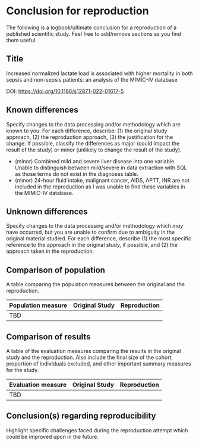 # Conclusion for reproduction

The following is a logbook/ultimate conclusion for a reproduction of a published scientific study. Feel free to add/remove sections as you find them useful.

## Title

Increased normalized lactate load is associated with higher mortality in both sepsis and non-sepsis patients: an analysis of the MIMIC-IV database

DOI: https://doi.org/10.1186/s12871-022-01617-5

## Known differences

Specify changes to the data processing and/or methodology which are known to you. For each difference, describe: (1) the original study approach, (2) the reproduction approach, (3) the justification for the change. If possible, classify the differences as major (could impact the result of the study) or minor (unlikely to change the result of the study).

* (minor) Combined mild and severe liver disease into one variable. Unable to distinguish between mild/severe in data extraction with SQL as those terms do not exist in the diagnoses table. 
* (minor) 24-hour fluid intake, malignant cancer, AIDS,  APTT, INR are not included in the reproduction as I was unable to find these variables in the MIMIC-IV database.

## Unknown differences

Specify changes to the data processing and/or methodology which *may* have occurred, but you are unable to confirm due to ambiguity in the original material studied. For each difference, describe (1) the most specific reference to the approach in the original study, if possible, and (2) the approach taken in the reproduction.

## Comparison of population

A table comparing the population measures between the original and the reproduction.

Population measure | Original Study | Reproduction
--- | --- | ---
TBD | | 

## Comparison of results

A table of the evaluation measures comparing the results in the original study and the reproduction. Also include the final size of the cohort, proportion of individuals excluded, and other important summary measures for the study.

Evaluation measure | Original Study | Reproduction
--- | --- | ---
TBD | | 

## Conclusion(s) regarding reproducibility

Highlight specific challenges faced during the reproduction attempt which could be improved upon in the future.